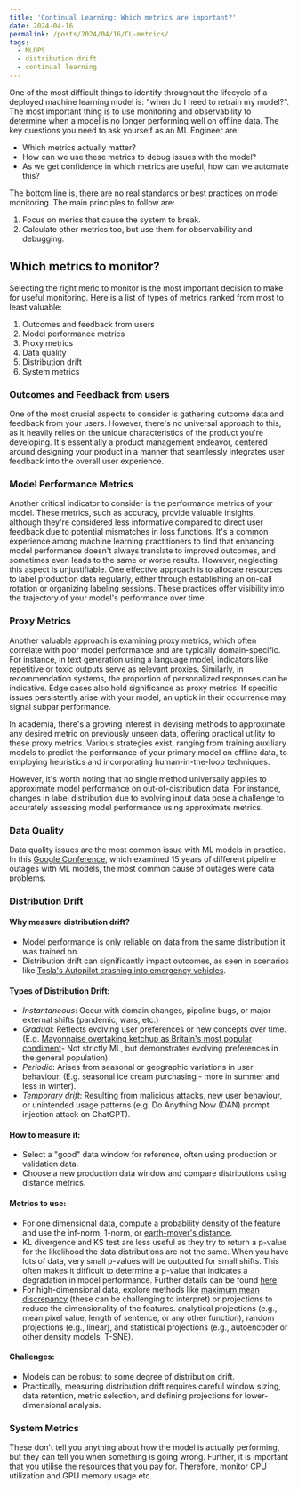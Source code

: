 ```yaml
---
title: 'Continual Learning: Which metrics are important?'
date: 2024-04-16
permalink: /posts/2024/04/16/CL-metrics/
tags:
  - MLOPS
  - distribution drift
  - continual learning
---
```


One of the most difficult things to identify throughout the lifecycle of a deployed machine learning model is: "when do I need to retrain my model?". The most important thing is to use monitoring and observability to determine when a model is no longer performing well on offline data. The key questions you need to ask yourself as an ML Engineer are:

- Which metrics actually matter?
- How can we use these metrics to debug issues with the model?
- As we get confidence in which metrics are useful, how can we automate this?

The bottom line is, there are no real standards or best practices on model monitoring. The main principles to follow are:
1. Focus on merics that cause the system to break.
2. Calculate other metrics too, but use them for observability and debugging.

## Which metrics to monitor?

Selecting the right meric to monitor is the most important decision to make for useful monitoring. Here is a list of types of metrics ranked from most to least valuable:

1. Outcomes and feedback from users
2. Model performance metrics
3. Proxy metrics
4. Data quality
5. Distribution drift
6. System metrics

### Outcomes and Feedback from users

One of the most crucial aspects to consider is gathering outcome data and feedback from your users. However, there's no universal approach to this, as it heavily relies on the unique characteristics of the product you're developing. It's essentially a product management endeavor, centered around designing your product in a manner that seamlessly integrates user feedback into the overall user experience.

### Model Performance Metrics

Another critical indicator to consider is the performance metrics of your model. These metrics, such as accuracy, provide valuable insights, although they're considered less informative compared to direct user feedback due to potential mismatches in loss functions. It's a common experience among machine learning practitioners to find that enhancing model performance doesn't always translate to improved outcomes, and sometimes even leads to the same or worse results. However, neglecting this aspect is unjustifiable. One effective approach is to allocate resources to label production data regularly, either through establishing an on-call rotation or organizing labeling sessions. These practices offer visibility into the trajectory of your model's performance over time.

### Proxy Metrics

Another valuable approach is examining proxy metrics, which often correlate with poor model performance and are typically domain-specific. For instance, in text generation using a language model, indicators like repetitive or toxic outputs serve as relevant proxies. Similarly, in recommendation systems, the proportion of personalized responses can be indicative. Edge cases also hold significance as proxy metrics. If specific issues persistently arise with your model, an uptick in their occurrence may signal subpar performance.

In academia, there's a growing interest in devising methods to approximate any desired metric on previously unseen data, offering practical utility to these proxy metrics. Various strategies exist, ranging from training auxiliary models to predict the performance of your primary model on offline data, to employing heuristics and incorporating human-in-the-loop techniques.

However, it's worth noting that no single method universally applies to approximate model performance on out-of-distribution data. For instance, changes in label distribution due to evolving input data pose a challenge to accurately assessing model performance using approximate metrics.

### Data Quality

Data quality issues are the most common issue with ML models in practice. In this [Google Conference](https://www.usenix.org/conference/opml20/presentation/papasian), which examined 15 years of different pipeline outages with ML models, the most common cause of outages were data problems.

### Distribution Drift

#### Why measure distribution drift?

- Model performance is only reliable on data from the same distribution it was trained on.
- Distribution drift can significantly impact outcomes, as seen in scenarios like [Tesla's Autopilot crashing into emergency vehicles](https://cbsaustin.com/news/spotlight-on-america/responders-at-risk-nhtsa-probes-driver-assistance-systems-after-a-series-of-crashes-involving-teslas-and-emergency-vehicles).


#### Types of Distribution Drift:
- *Instantaneous*: Occur with domain changes, pipeline bugs, or major external shifts (pandemic, wars, etc.)
- *Gradual*: Reflects evolving user preferences or new concepts over time. (E.g. [Mayonnaise overtaking ketchup as Britain's most popular condiment](https://www.joe.co.uk/food/mayonnaise-has-overtaken-ketchup-as-britains-most-popular-condiment-141342)- Not strictly ML, but demonstrates evolving preferences in the general population).
- *Periodic*: Arises from seasonal or geographic variations in user behaviour. (E.g. seasonal ice cream purchasing - more in summer and less in winter).
- *Temporary drift*: Resulting from malicious attacks, new user behaviour, or unintended usage patterns (e.g. Do Anything Now (DAN) prompt injection attack on ChatGPT).

#### How to measure it:
- Select a "good" data window for reference, often using production or validation data.
- Choose a new production data window and compare distributions using distance metrics.

#### Metrics to use:
- For one dimensional data, compute a probability density of the feature and use the inf-norm, 1-norm, or [earth-mover's distance](https://arxiv.org/abs/1904.05877).
- KL divergence and KS test are less useful as they try to return a p-value for the likelihood the data distributions are not the same. When you have lots of data, very small p-values will be outputted for small shifts. This often makes it difficult to determine a p-value that indicates a degradation in model performance. Further details can be found [here](https://www.gantry.io/blog/youre-probably-monitoring-your-models-wrong).
- For high-dimensional data, explore methods like [maximum mean discrepancy](https://jmlr.csail.mit.edu/papers/v13/gretton12a.html) (these can be challenging to interpret) or projections to reduce the dimensionality of the features. analytical projections (e.g., mean pixel value, length of sentence, or any other function), random projections (e.g., linear), and statistical projections (e.g., autoencoder or other density models, T-SNE).

#### Challenges:
- Models can be robust to some degree of distribution drift.
- Practically, measuring distribution drift requires careful window sizing, data retention, metric selection, and defining projections for lower-dimensional analysis.

### System Metrics

These don't tell you anything about how the model is actually performing, but they can tell you when something is going wrong. Further, it is important that you utilise the resources that you pay for. Therefore, monitor CPU utilization and GPU memory usage etc. 